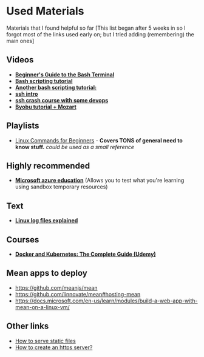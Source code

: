 # Used Materials
Materials that I found helpful so far 
[This list began after 5 weeks in so I forgot most of the links used early on;
but I tried adding (remembering) the main ones]

## Videos
+ [**Beginner's Guide to the Bash Terminal**](https://www.youtube.com/watch?v=oxuRxtrO2Ag)
+ [**Bash scripting tutorial**](https://www.youtube.com/watch?v=hwrnmQumtPw)
+ [**Another bash scripting tutorial:**](https://www.youtube.com/watch?v=GtovwKDemnI)
+ [**ssh intro**](https://www.youtube.com/watch?v=qWKK_PNHnnA)
+ [**ssh crash course with some devops**](https://www.youtube.com/watch?v=hQWRp-FdTpc)
+ [**Byobu tutorial + Mozart**](https://www.youtube.com/watch?v=hQWRp-FdTpc)


## Playlists
+ [Linux Commands for Beginners](https://www.youtube.com/playlist?list=PLT98CRl2KxKHaKA9-4_I38sLzK134p4GJ) - **Covers TONS of general need to know stuff.** *could be used as a small reference*
	


## Highly recommended
+ [**Microsoft azure education**](https://portal.azure.com/#blade/Microsoft_Azure_Education/EducationMenuBlade/learning) 
    (Allows you to test what you're learning using sandbox temporary resources)


## Text
+ [**Linux log files explained**](https://www.plesk.com/blog/featured/linux-logs-explained/)


## Courses
+ [**Docker and Kubernetes: The Complete Guide (Udemy)**](https://www.udemy.com/course/docker-and-kubernetes-the-complete-guide/)


## Mean apps to deploy
+ https://github.com/meanjs/mean
+ https://github.com/linnovate/mean#hosting-mean
+ https://docs.microsoft.com/en-us/learn/modules/build-a-web-app-with-mean-on-a-linux-vm/


## Other links
+ [How to serve static files](https://nodejs.org/en/knowledge/HTTP/servers/how-to-serve-static-files/)
+ [How to create an https server?](https://nodejs.org/en/knowledge/HTTP/servers/how-to-create-a-HTTPS-server/)

